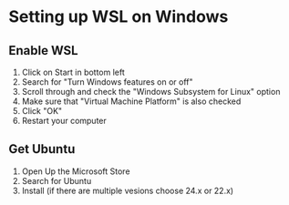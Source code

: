 # Setting up WSL on Windows

## Enable WSL

1. Click on Start in bottom left
2. Search for "Turn Windows features on or off"
3. Scroll through and check the "Windows Subsystem for Linux" option
4. Make sure that "Virtual Machine Platform" is also checked
5. Click "OK"
6. Restart your computer

## Get Ubuntu

1. Open Up the Microsoft Store
2. Search for Ubuntu
3. Install (if there are multiple vesions choose 24.x or 22.x)

